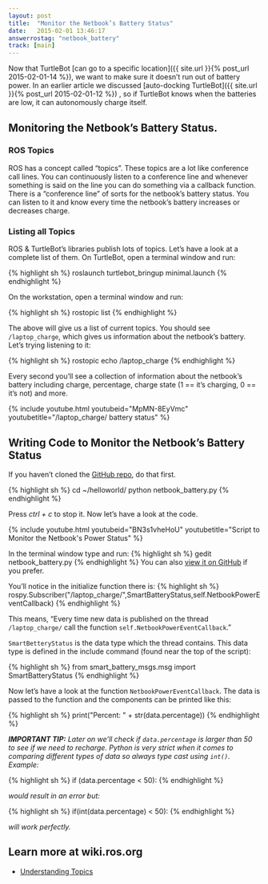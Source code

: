 ```yaml
---
layout: post
title:  "Monitor the Netbook’s Battery Status"
date:   2015-02-01 13:46:17
answerrostag: "netbook_battery"
track: [main]
---
```


Now that TurtleBot [can go to a specific location]({{ site.url }}{% post_url 2015-02-01-14 %}), we want to make sure it doesn’t run out of battery power. In an earlier article we discussed [auto-docking TurtleBot]({{ site.url }}{% post_url 2015-02-01-12 %}) , so if TurtleBot knows when the batteries are low, it can autonomously charge itself.

## Monitoring the Netbook’s Battery Status.

### ROS Topics

ROS has a concept called “topics”. These topics are a lot like conference call lines. You can continuously listen to a conference line and whenever something is said on the line you can do something via a callback function. There is a “conference line” of sorts for the netbook’s battery status. You can listen to it and know every time the netbook’s battery increases or decreases charge.

### Listing all Topics

ROS & TurtleBot’s libraries publish lots of topics. Let’s have a look at a complete list of them. On TurtleBot, open a terminal window and run:

{% highlight sh %}
roslaunch turtlebot_bringup minimal.launch
{% endhighlight %}

On the workstation, open a terminal window and run:

{% highlight sh %}
rostopic list
{% endhighlight %}

The above will give us a list of current topics. You should see `/laptop_charge`, which gives us information about the netbook’s battery. Let’s trying listening to it:

{% highlight sh %}
rostopic echo /laptop_charge
{% endhighlight %}

Every second you’ll see a collection of information about the netbook’s battery including charge, percentage, charge state (1 == it’s charging, 0 == it’s not) and more.

{% include youtube.html youtubeid="MpMN-8EyVmc" youtubetitle="/laptop_charge/ battery status" %}

## Writing Code to Monitor the Netbook’s Battery Status

If you haven’t cloned the [GitHub repo](https://github.com/markwsilliman/turtlebot/), do that first.

{% highlight sh %}
cd ~/helloworld/
python netbook_battery.py
{% endhighlight %}

Press *ctrl + c* to stop it. Now let’s have a look at the code.

{% include youtube.html youtubeid="BN3s1vheHoU" youtubetitle="Script to Monitor the Netbook's Power Status" %}

In the terminal window type and run:
{% highlight sh %}
gedit netbook_battery.py
{% endhighlight %}
You can also [view it on GitHub](https://github.com/markwsilliman/turtlebot/blob/master/netbook_battery.py) if you prefer.

You’ll notice in the initialize function there is:
{% highlight sh %}
rospy.Subscriber("/laptop_charge/",SmartBatteryStatus,self.NetbookPowerEventCallback)
{% endhighlight %}

This means, “Every time new data is published on the thread `/laptop_charge/` call the function `self.NetbookPowerEventCallback`.”

`SmartBetteryStatus` is the data type which the thread contains. This data type is defined in the include command (found near the top of the script):

{% highlight sh %}
from smart_battery_msgs.msg import SmartBatteryStatus
{% endhighlight %}

Now let’s have a look at the function `NetbookPowerEventCallback`. The data is passed to the function and the components can be printed like this:

{% highlight sh %}
print("Percent: " + str(data.percentage)) 
{% endhighlight %}

***IMPORTANT TIP:** Later on we’ll check if `data.percentage` is larger than 50 to see if we need to recharge. Python is very strict when it comes to comparing different types of data so always type cast using `int()`. Example:*

{% highlight sh %}
if (data.percentage < 50):
{% endhighlight %}

*would result in an error but:*

{% highlight sh %}
if(int(data.percentage) < 50):
{% endhighlight %}

*will work perfectly.*

## Learn more at wiki.ros.org

* [Understanding Topics](http://wiki.ros.org/ROS/Tutorials/UnderstandingTopics)